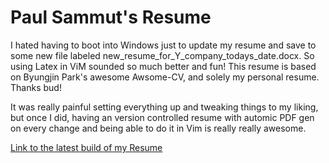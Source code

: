 # Paul Sammut's Resume

I hated having to boot into Windows just to update my resume and save to some
new file labeled new_resume_for_Y_company_todays_date.docx. So using Latex in
ViM sounded so much better and fun! This resume is based on Byungjin Park's
awesome Awsome-CV, and solely my personal resume. Thanks bud!

It was really painful setting everything up and tweaking things to my liking,
but once I did, having an version controlled resume with automic PDF gen on
every change and being able to do it in Vim is really really awesome.

[Link to the latest build of my Resume](base/resume.pdf)
